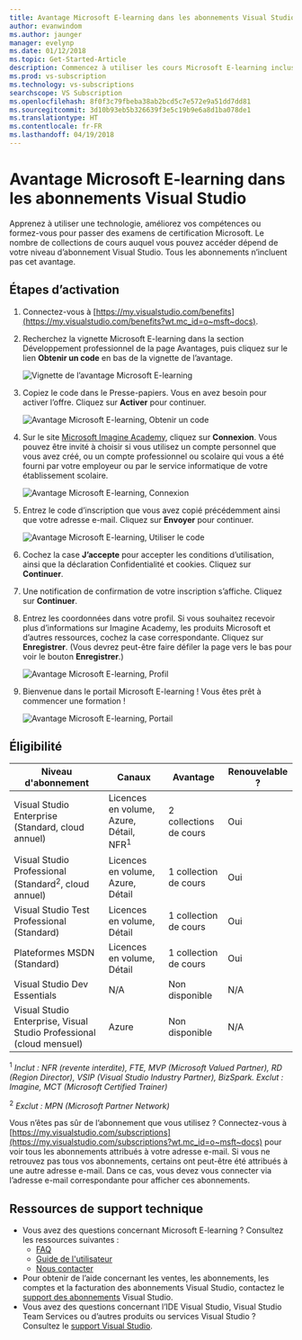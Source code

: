 ```yaml
---
title: Avantage Microsoft E-learning dans les abonnements Visual Studio | Microsoft Docs
author: evanwindom
ms.author: jaunger
manager: evelynp
ms.date: 01/12/2018
ms.topic: Get-Started-Article
description: Commencez à utiliser les cours Microsoft E-learning inclus dans l’abonnement Visual Studio sélectionné.
ms.prod: vs-subscription
ms.technology: vs-subscriptions
searchscope: VS Subscription
ms.openlocfilehash: 8f0f3c79fbeba38ab2bcd5c7e572e9a51dd7dd81
ms.sourcegitcommit: 3d10b93eb5b326639f3e5c19b9e6a8d1ba078de1
ms.translationtype: HT
ms.contentlocale: fr-FR
ms.lasthandoff: 04/19/2018
---
```

#  <a name="the-microsoft-e-learning-benefit-in-visual-studio-subscriptions"></a>Avantage Microsoft E-learning dans les abonnements Visual Studio

Apprenez à utiliser une technologie, améliorez vos compétences ou formez-vous pour passer des examens de certification Microsoft.  Le nombre de collections de cours auquel vous pouvez accéder dépend de votre niveau d’abonnement Visual Studio.  Tous les abonnements n’incluent pas cet avantage. 


## <a name="activation-steps"></a>Étapes d’activation
1.  Connectez-vous à [https://my.visualstudio.com/benefits](https://my.visualstudio.com/benefits?wt.mc_id=o~msft~docs).

2.  Recherchez la vignette Microsoft E-learning dans la section Développement professionnel de la page Avantages, puis cliquez sur le lien **Obtenir un code** en bas de la vignette de l’avantage.

    ![Vignette de l’avantage Microsoft E-learning](_img\vs-elearn\vs-elearn-tile.png)

2.  Copiez le code dans le Presse-papiers.  Vous en avez besoin pour activer l’offre.  Cliquez sur **Activer** pour continuer. 

    ![Avantage Microsoft E-learning, Obtenir un code](_img\vs-elearn\vs-elearn-get-code.png)


3.  Sur le site [Microsoft Imagine Academy](https://imagineacademy.microsoft.com/AccessCodeRedemption/enrollmentcode?channelid=6), cliquez sur **Connexion**.  Vous pouvez être invité à choisir si vous utilisez un compte personnel que vous avez créé, ou un compte professionnel ou scolaire qui vous a été fourni par votre employeur ou par le service informatique de votre établissement scolaire. 

    ![Avantage Microsoft E-learning, Connexion](_img\vs-elearn\vs-elearn-imagine-resized.png)


4.  Entrez le code d’inscription que vous avez copié précédemment ainsi que votre adresse e-mail.  Cliquez sur **Envoyer** pour continuer.  

    ![Avantage Microsoft E-learning, Utiliser le code](_img\vs-elearn\vs-elearn-enter-code-resized.png)


5.  Cochez la case **J’accepte** pour accepter les conditions d’utilisation, ainsi que la déclaration Confidentialité et cookies.  Cliquez sur **Continuer**.  
6.  Une notification de confirmation de votre inscription s’affiche.  Cliquez sur **Continuer**.  
7.  Entrez les coordonnées dans votre profil.  Si vous souhaitez recevoir plus d’informations sur Imagine Academy, les produits Microsoft et d’autres ressources, cochez la case correspondante.  Cliquez sur **Enregistrer**.  (Vous devrez peut-être faire défiler la page vers le bas pour voir le bouton **Enregistrer**.)

    ![Avantage Microsoft E-learning, Profil](_img\vs-elearn\vs-elearn-full-profile.png)

8.  Bienvenue dans le portail Microsoft E-learning ! Vous êtes prêt à commencer une formation !

    ![Avantage Microsoft E-learning, Portail](_img\vs-elearn\vs-elearn-portal.png)


## <a name="eligibility"></a>Éligibilité

| Niveau d'abonnement                                                 |     Canaux                                            | Avantage                                                          | Renouvelable ?    |
|--------------------------------------------------------------------|---------------------------------------------------------|------------------------------------------------------------------|---------------|
| Visual Studio Enterprise (Standard, cloud annuel)   | Licences en volume, Azure, Détail, NFR<sup>1</sup>  | 2 collections de cours      |  Oui           |
| Visual Studio Professional (Standard<sup>2</sup>, cloud annuel) | Licences en volume, Azure, Détail                                       | 1 collection de cours                                                            |  Oui             |
| Visual Studio Test Professional (Standard)                         | Licences en volume, Détail                                              | 1 collection de cours                                             |  Oui             |
| Plateformes MSDN (Standard)                                          | Licences en volume, Détail                                              | 1 collection de cours                                              |  Oui             |
| Visual Studio Dev Essentials | N/A  | Non disponible | N/A
| Visual Studio Enterprise, Visual Studio Professional (cloud mensuel)  | Azure |Non disponible  | N/A |


<sup>1</sup> *Inclut : NFR (revente interdite), FTE, MVP (Microsoft Valued Partner), RD (Region Director), VSIP (Visual Studio Industry Partner), BizSpark.  Exclut : Imagine, MCT (Microsoft Certified Trainer)*

<sup>2</sup> *Exclut : MPN (Microsoft Partner Network)*

Vous n’êtes pas sûr de l’abonnement que vous utilisez ?  Connectez-vous à [https://my.visualstudio.com/subscriptions](https://my.visualstudio.com/subscriptions?wt.mc_id=o~msft~docs) pour voir tous les abonnements attribués à votre adresse e-mail. Si vous ne retrouvez pas tous vos abonnements, certains ont peut-être été attribués à une autre adresse e-mail.  Dans ce cas, vous devez vous connecter via l’adresse e-mail correspondante pour afficher ces abonnements. 


## <a name="support-resources"></a>Ressources de support technique
-  Vous avez des questions concernant Microsoft E-learning ?  Consultez les ressources suivantes :
    -  [FAQ](https://imagineacademy.microsoft.com/home/FrequentlyAskedQuestions?isAdmin=false&channel=B2C)
    -  [Guide de l'utilisateur](https://imagineacademy.microsoft.com/home/help?isAdmin=false&channel=B2C)
    -  [Nous contacter](https://imagineacademy.microsoft.com/?whr=uri:MicrosoftAccount#contactUs)
-  Pour obtenir de l’aide concernant les ventes, les abonnements, les comptes et la facturation des abonnements Visual Studio, contactez le [support des abonnements](https://www.visualstudio.com/subscriptions/support/) Visual Studio.
-  Vous avez des questions concernant l’IDE Visual Studio, Visual Studio Team Services ou d’autres produits ou services Visual Studio ?  Consultez le [support Visual Studio](https://www.visualstudio.com/support/). 